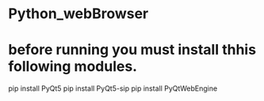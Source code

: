 # Python_webBrowser
# before running you must install thhis following modules.

pip install PyQt5
pip install PyQt5-sip
pip install PyQtWebEngine

